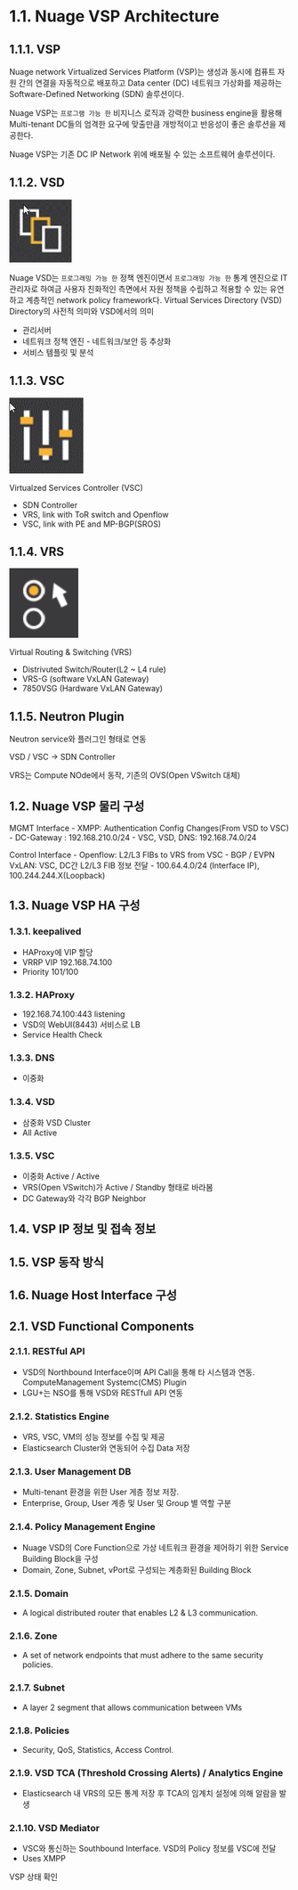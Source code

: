 # 1.1. Nuage VSP Architecture
## 1.1.1. VSP
Nuage network Virtualized Services Platform (VSP)는 생성과 동시에 컴퓨트 자원 간의 연결을 자동적으로 배포하고 Data center (DC) 네트워크 가상화를 제공하는 Software-Defined Networking (SDN) 솔루션이다.

Nuage VSP는 `프로그램 가능 한` 비지니스 로직과 강력한 business engine을 활용해 Multi-tenant DC들의 엄격한 요구에 맞출만큼 개방적이고 반응성이 좋은 솔루션을 제공한다. 

Nuage VSP는 기존 DC IP Network 위에 배포될 수 있는 소프트웨어 솔루션이다.
    
## 1.1.2. VSD
![VSD](irnages/vsd.png)



Nuage VSD는 `프로그래밍 가능 한` 정책 엔진이면서 `프로그래밍 가능 한` 통계 엔진으로 
IT 관리자로 하여금 사용자 친화적인 측면에서 자원 정책을 수립하고 적용할 수 있는 유연하고 계층적인 network policy framework다.
Virtual Services Directory (VSD)
Directory의 사전적 의미와 VSD에서의 의미
- 관리서버
- 네트워크 정책 엔진 - 네트워크/보안 등 추상화
- 서비스 템플릿 및 분석

## 1.1.3. VSC
![VSC](irnages/vsc.png)

Virtualzed Services Controller (VSC)
- SDN Controller
- VRS, link with ToR switch and Openflow
- VSC, link with PE and MP-BGP(SROS)

## 1.1.4. VRS
![VRS](irnages/vrs.png)

Virtual Routing & Switching (VRS)
- Distrivuted Switch/Router(L2 ~ L4 rule)
- VRS-G (software VxLAN Gateway)
- 7850VSG (Hardware VxLAN Gateway)

## 1.1.5. Neutron Plugin
Neutron service와 플러그인 형태로 연동

VSD / VSC -> SDN Controller

VRS는 Compute NOde에서 동작, 기존의 OVS(Open VSwitch 대체)

## 1.2. Nuage VSP 물리 구성
MGMT Interface 
    - XMPP: Authentication Config Changes(From VSD to VSC)
    - DC-Gateway : 192.168.210.0/24
    - VSC, VSD, DNS: 192.168.74.0/24

Control Interface
    - Openflow: L2/L3 FIBs to VRS from VSC
    - BGP / EVPN VxLAN: VSC, DC간 L2/L3 FIB 정보 전달
    - 100.64.4.0/24 (Interface IP), 100.244.244.X(Loopback)

## 1.3. Nuage VSP HA 구성

### 1.3.1. keepalived
- HAProxy에 VIP 할당
- VRRP VIP 192.168.74.100
- Priority 101/100

### 1.3.2. HAProxy
- 192.168.74.100:443 listening
- VSD의 WebUI(8443) 서비스로 LB
- Service Health Check

### 1.3.3. DNS
- 이중화

### 1.3.4. VSD
- 삼중화 VSD Cluster
- All Active

### 1.3.5. VSC
- 이중화 Active / Active
- VRS(Open VSwitch)가 Active / Standby 형태로 바라봄
- DC Gateway와 각각 BGP Neighbor

## 1.4. VSP IP 정보 및 접속 정보

## 1.5. VSP 동작 방식

## 1.6. Nuage Host Interface 구성

## 2.1. VSD Functional Components

### 2.1.1. RESTful API
- VSD의 Northbound Interface이며 API Call을 통해 타 시스템과 연동. ComputeManagement Systemc(CMS) Plugin
- LGU+는 NSO를 통해 VSD와 RESTfull API 연동

### 2.1.2. Statistics Engine
- VRS, VSC, VM의 성능 정보를 수집 및 제공
- Elasticsearch Cluster와 연동되어 수집 Data 저장

### 2.1.3. User Management DB
- Multi-tenant 환경을 위한 User 게층 정보 저장.
- Enterprise, Group, User 계층 및 User 및 Group 별 역할 구분

### 2.1.4. Policy Management Engine
- Nuage VSD의 Core Function으로 가상 네트워크 환경을 제어하기 위한 Service Building Block을 구성
- Domain, Zone, Subnet, vPort로 구성되는 계층화된 Building Block

### 2.1.5. Domain
- A logical distributed router that enables L2 & L3 communication.

### 2.1.6. Zone
- A set of network endpoints that must adhere to the same security policies.

### 2.1.7. Subnet
- A layer 2 segment that allows communication between VMs

### 2.1.8. Policies
- Security, QoS, Statistics, Access Control.

### 2.1.9. VSD TCA (Threshold Crossing Alerts) / Analytics Engine
- Elasticsearch 내 VRS의 모든 통계 저장 후 TCA의 임계치 설정에 의해 알람을 발생

### 2.1.10. VSD Mediator 
- VSC와 통신하는 Southbound Interface. VSD의 Policy 정보를 VSC에 전달
- Uses XMPP 

VSP 상태 확인